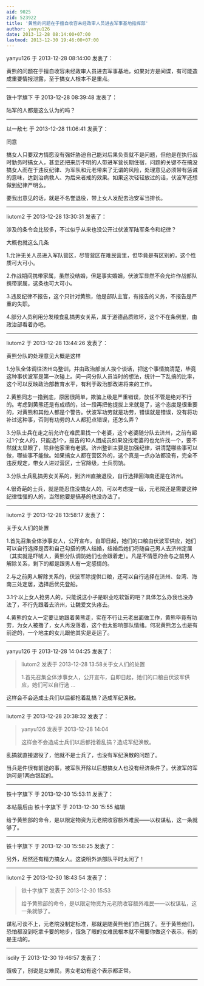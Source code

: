 ```yaml
---
aid: 9025
zid: 523922
title: '黄熊的问题在于擅自收容未经政审人员进去军事基地指挥部'
author: yanyu126
date: 2013-12-28 08:14:00+07:00
lastmod: 2013-12-30 19:46:00+07:00
---
```


yanyu126 于 2013-12-28 08:14:00 发表了：

黄熊的问题在于擅自收容未经政审人员进去军事基地，如果对方是间谍，有可能造成重要情报泄露，至于搞女人根本不是重点。

---------

铁十字旗下 于 2013-12-28 08:39:48 发表了：

陆军的人都是这么认为的吗？

---------

以一敌七 于 2013-12-28 11:06:41 发表了：

同意

搞女人只要双方情愿没有强奸胁迫自己能对后果负责就不是问题，但他是在执行战时勤务时搞女人，甚至还把来历不明的人带进军营长期住宿，问题的关键不在搞没搞女人而在于违反纪律、为军队和元老带来了无谓的风险，处理意见必须带有惩诫的意味，达到治病救人、为后来者戒的效果。如果这次轻轻放过的话，伏波军还想做到纪律严明么。

要我出意见的话，就是不名誉退役，带上女人发配去治安军当排长。

---------

liutom2 于 2013-12-28 13:30:31 发表了：

涉及的条令会比较多，不过似乎从来也没公开过伏波军陆军条令和纪律？

大概也就这么几条

1.允许无关人员进入军队营区，尽管营区在难民营里，但毕竟是有区别的，这个性质可大可小。

2.作战期间携带家属，虽然没结婚，但是事实婚姻，伏波军显然不会允许作战部队携带家属，这条也可大可小。

3.违反纪律不报告，这个只针对黄熊，他是部队主官，有报告的义务，不报告是严重的失职。

4.部分人员利用分发粮食乱搞男女关系，属于道德品质败坏，这个不在条例里，由政治部看着办吧。

---------

liutom2 于 2013-12-28 13:44:26 发表了：

黄熊分队的处理意见大概是这样

1.分队全体调往济州岛整训，并由政治部派人挨个谈话，把这个事情搞清楚，毕竟这种事伏波军是第一次碰上。问一问分队人员当时的想法，统计一下乱搞的比率，这个可以反映政治部教育水平，有利于政治部改进将来的工作。

2.黄熊同志一撸到底，原因很简单，欺骗上级是严重错误，放任不管是绝对不行的。考虑到黄熊还是有成绩的，过一段再把他提拔上来就是了，这个态度是很重要的，对黄熊和其他人都是个警告。伏波军功劳就是功劳，错误就是错误，没有将功补过这种事，否则有功劳的人人都犯点错误，还怎么弄？

3.分队士兵在走之前允许在难民里找一个老婆，这个老婆随分队去济州，之前有超过1个女人的，只能选1个，报告的10人团成员如果没找老婆的也允许找一个，要不然就太显眼了，除非他家里有老婆。济州整训主要是加强纪律，讲清楚哪些事可以做，哪些事不能做。如果搞女人都在营区外的，这个真是一点办法都没有，完全不违反规定，带女人进过营区，士官降级，士兵罚饷。

3.分队士兵乱搞男女关系的，到济州直接退役，自行选择回海南还是在济州。

4.很奇葩的士兵，就是能忍住没搞女人的，可以考虑提一级，元老院还是需要这种纪律性强的人的，当然他要是搞基的也没办法了。

---------

liutom2 于 2013-12-28 13:58:17 发表了：

关于女人们的处置

1.首先召集全体涉事女人，公开宣布，自即日起，她们的口粮由伏波军供应，她们可以自行选择是否和自己勾搭的男人结婚，结婚后她们将随自己男人去济州定居（其实就是吓唬人，黄熊分队调防她们也会跟着走）。凡是不情愿的会与之前男人解除关系，剩下的都是跟男人有一定感情的。

2.与之前男人解除关系的，伏波军除提供口粮，还可以自行选择在济州、台湾、海南三处定居，选择后优先登船。

3.1个以上女人抢男人的，只能说这小子是职业吃软饭的吧？具体怎么办我也没办法了，不行先跟着去济州，让魏爱文头疼去。

4.黄熊的女人一定要让她跟着黄熊走，实在不行让元老出面做工作，黄熊毕竟有功劳，为女人被撸了，女人再没落着，这个也太影响部队情绪。何况黄熊怎么也是有前途的，一个地主的女儿跟他其实是走运了。

---------

yanyu126 于 2013-12-28 14:04:25 发表了：

> liutom2 发表于 2013-12-28 13:58关于女人们的处置
> 
> 1.首先召集全体涉事女人，公开宣布，自即日起，她们的口粮由伏波军供应，她们可以自行选 ...



这样会不会造成士兵们以后都抢着乱搞？造成军纪涣散。

---------

liutom2 于 2013-12-28 20:38:32 发表了：

> yanyu126 发表于 2013-12-28 14:04
> 
> 这样会不会造成士兵们以后都抢着乱搞？造成军纪涣散。



乱搞就直接退役了，他就不是士兵了，也没有军纪涣散的问题了。

当兵是件很有前途的事，被军队开除以后想搞女人也没有经济条件了。伏波军的军饷可是1两白银起的。

---------

铁十字旗下 于 2013-12-30 15:53:11 发表了：

本帖最后由 铁十字旗下 于 2013-12-30 15:55 编辑 

给予黄熊部的命令，是以限定物资为元老院收容额外难民——以权谋私，这一条就够了。

---------

铁十字旗下 于 2013-12-30 15:58:25 发表了：

另外，居然还有精力搞女人。这说明外派部队平时太闲了！

---------

liutom2 于 2013-12-30 18:43:54 发表了：

> 铁十字旗下 发表于 2013-12-30 15:53
> 
> 给予黄熊部的命令，是以限定物资为元老院收容额外难民——以权谋私，这一条就够了。



谋私可谈不上，元老院没制定标准，那就是随黄熊他们自己挑了。至于黄熊他们，恐怕都没到吃拿卡要的地步，饿急了眼的女难民根本就不需要你做这个表示，有的是主动的。

---------

isdily 于 2013-12-30 19:46:57 发表了：

饿极了，别说是女难民，男女老幼有这个表示都正常。

---------

